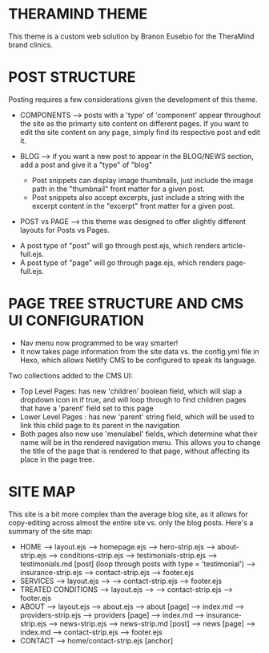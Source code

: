 # THERAMIND THEME
This theme is a custom web solution by Branon Eusebio for the TheraMind brand clinics.

# POST STRUCTURE
Posting requires a few considerations given the development of this theme.
* COMPONENTS --> posts with a 'type' of 'component' appear throughout the site as the primarty site content on different pages. If you want to edit the site content on any page, simply find its respective post and edit it.
* BLOG --> if you want a new post to appear in the BLOG/NEWS section, add a post and give it a "type" of "blog"
    * Post snippets can display image thumbnails, just include the image path in the "thumbnail" front matter for a given post.
    * Post snippets also accept excerpts, just include a string with the excerpt content in the "excerpt" front matter for a given post.

* POST vs PAGE --> this theme was designed to offer slightly different layouts for Posts vs Pages. 
- A post type of "post" will go through post.ejs, which renders article-full.ejs.
- A post type of "page" will go through page.ejs, which renders page-full.ejs. 


# PAGE TREE STRUCTURE AND CMS UI CONFIGURATION
- Nav menu now programmed to be way smarter! 
- It now takes page information from the site data vs. the config.yml file in Hexo, which allows Netlify CMS to be configured to speak its language.

Two collections added to the CMS UI: 
- Top Level Pages: has new 'children' boolean field, which will slap a dropdown icon in if true, and will loop through to find children pages that have a 'parent' field set to this page
- Lower Level Pages : has new 'parent' string field, which will be used to link this child page to its parent in the navigation
- Both pages also now use 'menulabel' fields, which determine what their name will be in the rendered navigation menu. This allows you to change the title of the page that is rendered to that page, without affecting its place in the page tree. 


# SITE MAP
This site is a bit more complex than the average blog site, as it allows for copy-editing across almost the entire site vs. only the blog posts. Here's a summary of the site map:
* HOME
    --> layout.ejs
            --> homepage.ejs
                --> hero-strip.ejs
                --> about-strip.ejs
                --> conditions-strip.ejs
                --> testimonials-strip.ejs
                        --> testimonials.md [post] (loop through posts with type = 'testimonial')
                --> insurance-strip.ejs
            --> contact-strip.ejs
            --> footer.ejs
* SERVICES
    --> layout.ejs
            --> 
            --> contact-strip.ejs
            --> footer.ejs
* TREATED CONDITIONS
    --> layout.ejs
            --> 
            --> contact-strip.ejs
            --> footer.ejs
* ABOUT
    --> layout.ejs
            --> about.ejs 
                    --> about [page] --> index.md
                    --> providers-strip.ejs
                            --> providers [page] --> index.md
                    --> insurance-strip.ejs
                    --> news-strip.ejs
                            --> news-strip.md [post]
                                    --> news [page] --> index.md
            --> contact-strip.ejs
            --> footer.ejs
* CONTACT
    --> home/contact-strip.ejs [anchor]

